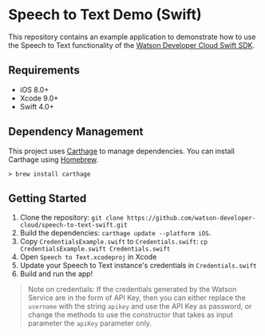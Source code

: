 # Speech to Text Demo (Swift)

This repository contains an example application to demonstrate how to use the Speech to Text functionality of the [Watson Developer Cloud Swift SDK](https://github.com/watson-developer-cloud/swift-sdk).

## Requirements

- iOS 8.0+
- Xcode 9.0+
- Swift 4.0+

## Dependency Management

This project uses [Carthage](https://github.com/Carthage/Carthage) to manage dependencies. You can install Carthage using [Homebrew](http://brew.sh/).

```
> brew install carthage
```

## Getting Started

1. Clone the repository: `git clone https://github.com/watson-developer-cloud/speech-to-text-swift.git`
2. Build the dependencies: `carthage update --platform iOS`. 
3. Copy `CredentialsExample.swift` to `Credentials.swift`: `cp CredentialsExample.swift Credentials.swift`
4. Open `Speech to Text.xcodeproj` in Xcode
5. Update your Speech to Text instance's credentials in `Credentials.swift`
6. Build and run the app!

> Note on credentials: If the credentials generated by the Watson Service are in the form of API Key, then you can either replace the `username` with the string `apikey` and use the API Key as password, or change the methods to use the constructor that takes as input parameter the `apiKey` parameter only. 
